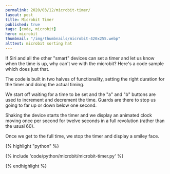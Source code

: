 ```yaml
---
permalink: 2020/03/12/microbit-timer/
layout: post
title: Microbit Timer
published: true
tags: [code, microbit]
hero: microbit
thumbnail: "/img/thumbnails/microbit-420x255.webp"
alttext: microbit sorting hat
---
```


If Siri and all the other "smart" devices can set a timer and let us know when the time is up, why can't we with the microbit? Here's a code sample which does just that.

The code is built in two halves of functionality, setting the right duration for the timer and doing the actual timing.

We start off waiting for a time to be set and the "a" and "b" buttons are used to increment and decrement the
time. Guards are there to stop us going to far up or down below one second.

Shaking the device starts the timer and we display an animated clock moving once per second for twelve seconds in a full revolution (rather than the usual 60).

Once we get to the full time, we stop the timer and display a smiley face.

{% highlight "python" %}

{% include 'code/python/microbit/microbit-timer.py' %}

{% endhighlight %}
